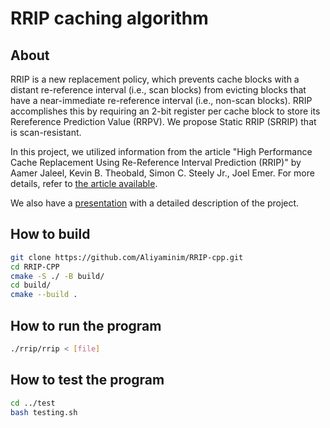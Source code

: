 # RRIP caching algorithm
## About 
RRIP is a new replacement policy, which prevents cache blocks with a distant re-reference interval (i.e., scan blocks) from evicting blocks that have a near-immediate re-reference interval (i.e., non-scan blocks). RRIP accomplishes this by requiring an 2-bit register per cache block to store its Rereference Prediction Value (RRPV). We propose Static RRIP (SRRIP) that is scan-resistant.

In this project, we utilized information from the article "High Performance Cache Replacement Using
Re-Reference Interval Prediction (RRIP)" by Aamer Jaleel, Kevin B. Theobald, Simon C. Steely Jr., Joel Emer. For more details, refer to [the article available](/doc/2010.06.isca.rrip.pdf).

We also have a [presentation](/doc/presa.pdf) with a detailed description of the project.

## How to build
```bash
git clone https://github.com/Aliyaminim/RRIP-cpp.git
cd RRIP-CPP
cmake -S ./ -B build/
cd build/
cmake --build .
```

## How to run the program
```bash
./rrip/rrip < [file]
```

## How to test the program
```bash
cd ../test
bash testing.sh
```
